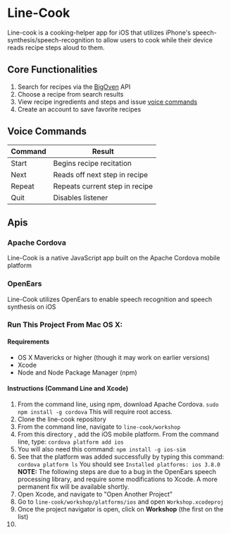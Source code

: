 # Line-Cook
Line-cook is a cooking-helper app for iOS that utilizes iPhone's speech-synthesis/speech-recognition to allow users to cook while their device reads recipe steps aloud to them.

## Core Functionalities
1. Search for recipes via the [BigOven](http://api.bigoven.com/documentation "BigOven Documentation") API
2. Choose a recipe from search results
3. View recipe ingredients and steps and issue [voice commands](https://github.com/nyc-rock-doves-2015/line-cook/tree/readme_final)
4. Create an account to save favorite recipes

## Voice Commands
 Command        | Result
| ------------- |-------------------------------|
| Start         | Begins recipe recitation      |
| Next          | Reads off next step in recipe |
| Repeat        | Repeats current step in recipe|
| Quit          | Disables listener             |

## Apis
### Apache Cordova
Line-Cook is a native JavaScript app built on the Apache Cordova mobile platform
### OpenEars
Line-Cook utilizes OpenEars to enable speech recognition and speech synthesis on iOS
### Run This Project From Mac OS X: 
#### Requirements
* OS X Mavericks or higher (though it may work on earlier versions) 
* Xcode
* Node and Node Package Manager (npm) 
#### Instructions (Command Line and Xcode)
1. From the command line, using npm, download Apache Cordova. 
``sudo npm install -g cordova`` This will require root access.  
2. Clone the line-cook repository
3. From the command line, navigate to ``line-cook/workshop`` 
4. From this directory , add the iOS mobile platform. From the command line, type: 
``cordova platform add ios``
5. You will also need this command: 
``npm install -g ios-sim`` 
6. See that the platform was added successfully by typing this command: 
``cordova platform ls``
You should see ``Installed platforms: ios 3.8.0``
**NOTE:** The following steps are due to a bug in the OpenEars speech processing library, and require some modifications to Xcode. A more permanent fix will be available shortly.  
7. Open Xcode, and navigate to "Open Another Project"
8. Go to ``line-cook/workshop/platforms/ios`` and open ``Workshop.xcodeproj`` 
9. Once the project navigator is open, click on **Workshop** (the first on the list)
10. 
